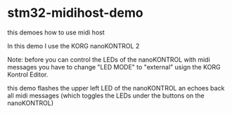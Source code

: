 stm32-midihost-demo
===================

this demoes how to use midi host


In this demo I use the KORG nanoKONTROL 2 

Note: before you can control the LEDs of the nanoKONTROL with midi messages you have to change "LED MODE" to "external" usign the KORG Kontrol Editor.

this demo flashes the upper left LED of the nanoKONTROL an echoes back all midi messages (which toggles the LEDs under the buttons on the nanoKONTROL)
